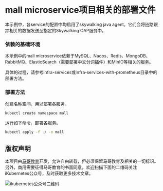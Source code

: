 # mall microservice项目相关的部署文件

本示例中，各service的配置中均启用了skywalking java agent，它们会将链路跟踪相关的数据发送至指定的Skywalking OAP服务中。

### 依赖的基础环境

本示例中的mall microservice依赖于MySQL、Nacos、Redis、MongoDB、RabbitMQ、ElasticSearch（需要部署中文分词插件）和MinIO等相关的服务。

具体的过程，请参考infra-services或infra-services-with-prometheus目录中的部署方法。

### 部署方法

创建名称空间，用以部署各服务。

```bash
kubectl create namespace mall
```

运行如下命令，部署各服务。

```bash
kubectl apply -f ./ -n mall
```





## 版权声明

本项目由[马哥教育](www.magedu.com)开发，允许自由转载，但必须保留马哥教育及相关的一切标识。另外，商用需要征得马哥教育的书面同意。欢迎扫描下面的二维码关注iKubernetes公众号，及时获取更多技术文章。

![ikubernetes公众号二维码](https://github.com/iKubernetes/Kubernetes_Advanced_Practical_2rd/raw/main/imgs/iKubernetes%E5%85%AC%E4%BC%97%E5%8F%B7%E4%BA%8C%E7%BB%B4%E7%A0%81.jpg)
